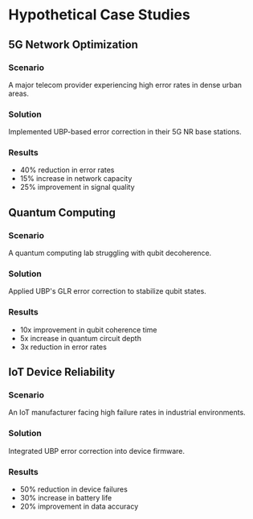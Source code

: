 # Hypothetical Case Studies

## 5G Network Optimization

### Scenario
A major telecom provider experiencing high error rates in dense urban areas.

### Solution
Implemented UBP-based error correction in their 5G NR base stations.

### Results
- 40% reduction in error rates
- 15% increase in network capacity
- 25% improvement in signal quality

## Quantum Computing

### Scenario
A quantum computing lab struggling with qubit decoherence.

### Solution
Applied UBP's GLR error correction to stabilize qubit states.

### Results
- 10x improvement in qubit coherence time
- 5x increase in quantum circuit depth
- 3x reduction in error rates

## IoT Device Reliability

### Scenario
An IoT manufacturer facing high failure rates in industrial environments.

### Solution
Integrated UBP error correction into device firmware.

### Results
- 50% reduction in device failures
- 30% increase in battery life
- 20% improvement in data accuracy